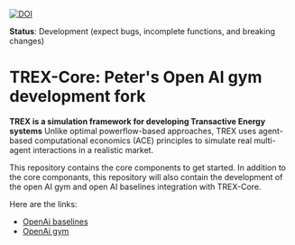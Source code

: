 [![DOI](https://zenodo.org/badge/276535281.svg)](https://zenodo.org/doi/10.5281/zenodo.7240410)

**Status**: Development (expect bugs, incomplete functions, and breaking changes)

# TREX-Core: Peter's Open AI gym development fork
**TREX is a simulation framework for developing Transactive Energy systems**
Unlike optimal powerflow-based approaches, TREX uses agent-based computational economics (ACE) principles to simulate real multi-agent interactions in a realistic market.

This repository contains the core components to get started. In addition to the core componants, this repository will also contain the development of the open AI gym and open AI baselines integration with TREX-Core. 

Here are the links:
- [OpenAi baselines](https://github.com/openai/baselines)
- [OpenAi gym](https://gym.openai.com/)
